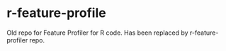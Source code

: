 r-feature-profile
=================

Old repo for Feature Profiler for R code.
Has been replaced by r-feature-profiler repo.
